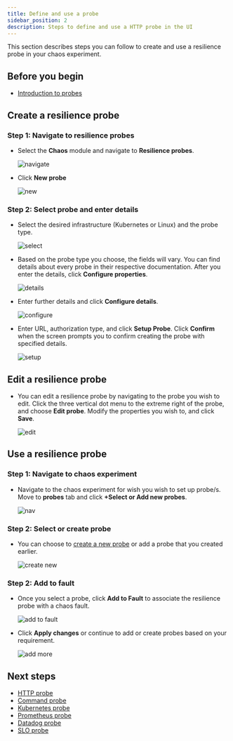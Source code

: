 ```yaml
---
title: Define and use a probe
sidebar_position: 2
description: Steps to define and use a HTTP probe in the UI
---
```


This section describes steps you can follow to create and use a resilience probe in your chaos experiment.

## Before you begin

* [Introduction to probes](/docs/chaos-engineering/technical-reference/resilience-probes/introduction)

## Create a resilience probe

### Step 1: Navigate to resilience probes

* Select the **Chaos** module and navigate to **Resilience probes**.

  ![navigate](./static/use-probe/navigate-1.png)

* Click **New probe**

  ![new](./static/use-probe/new-2.png)

### Step 2: Select probe and enter details

* Select the desired infrastructure (Kubernetes or Linux) and the probe type.

  ![select](./static/use-probe/select-3.png)

* Based on the probe type you choose, the fields will vary. You can find details about every probe in their respective documentation. After you enter the details, click **Configure properties**.

  ![details](./static/use-probe/details-4.png)

* Enter further details and click **Configure details**.

  ![configure](./static/use-probe/configure-5.png)

* Enter URL, authorization type, and click **Setup Probe**. Click **Confirm** when the screen prompts you to confirm creating the probe with specified details.

  ![setup](./static/use-probe/setup-6.png)

## Edit a resilience probe

* You can edit a resilience probe by navigating to the probe you wish to edit. Click the three vertical dot menu to the extreme right of the probe, and choose **Edit probe**. Modify the properties you wish to, and click **Save**.

  ![edit](./static/use-probe/edit-probe.png)

## Use a resilience probe

### Step 1: Navigate to chaos experiment

* Navigate to the chaos experiment for wish you wish to set up probe/s. Move to **probes** tab and click **+Select or Add new probes**.

  ![nav](./static/use-probe/select-1.png)

### Step 2: Select or create probe

* You can choose to [create a new probe](#create-a-resilience-probe) or add a probe that you created earlier.

  ![create new](./static/use-probe/select-new-2.png)

### Step 2: Add to fault

* Once you select a probe, click **Add to Fault** to associate the resilience probe with a chaos fault.

  ![add to fault](./static/use-probe/add-to-fault-3.png)

* Click **Apply changes** or continue to add or create probes based on your requirement.

  ![add more](./static/use-probe/add-more-4.png)

## Next steps

* [HTTP probe](/docs/chaos-engineering/technical-reference/probes/http-probe)
* [Command probe](/docs/chaos-engineering/technical-reference/probes/cmd-probe)
* [Kubernetes probe](/docs/chaos-engineering/technical-reference/probes/k8s-probe)
* [Prometheus probe](/docs/chaos-engineering/technical-reference/probes/prom-probe)
* [Datadog probe](/docs/chaos-engineering/technical-reference/probes/datadog-probe)
* [SLO probe](/docs/chaos-engineering/technical-reference/probes/slo-probe)